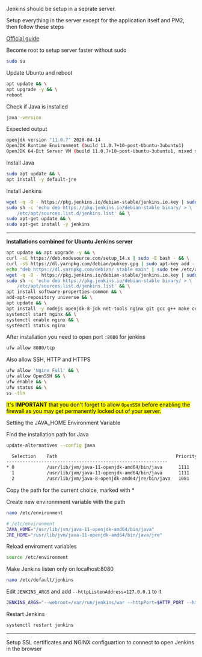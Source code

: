 Jenkins should be setup in a seprate server. 

Setup everything in the server except for the application itself and PM2, then follow these steps

[Official guide](https://www.jenkins.io/doc/book/installing/#long-term-support-release)

Become root to setup server faster without sudo
```sh
sudo su
```

Update Ubuntu and reboot

```sh
apt update && \
apt upgrade -y && \
reboot
```

Check if Java is installed 

```sh
java -version
```

Expected output
```sh
openjdk version "11.0.7" 2020-04-14
OpenJDK Runtime Environment (build 11.0.7+10-post-Ubuntu-3ubuntu1)
OpenJDK 64-Bit Server VM (build 11.0.7+10-post-Ubuntu-3ubuntu1, mixed mode, sharing)
```

Install Java
```sh
sudo apt update && \
apt install -y default-jre
```

Install Jenkins
```sh
wget -q -O - https://pkg.jenkins.io/debian-stable/jenkins.io.key | sudo apt-key add - && \
sudo sh -c 'echo deb https://pkg.jenkins.io/debian-stable binary/ > \
    /etc/apt/sources.list.d/jenkins.list' && \
sudo apt-get update && \
sudo apt-get install -y jenkins
```

---

**Installations combined for Ubuntu Jenkins server**
```sh
apt update && apt upgrade -y && \
curl -sL https://deb.nodesource.com/setup_14.x | sudo -E bash - && \
curl -sS https://dl.yarnpkg.com/debian/pubkey.gpg | sudo apt-key add - && \
echo "deb https://dl.yarnpkg.com/debian/ stable main" | sudo tee /etc/apt/sources.list.d/yarn.list && \
wget -q -O - https://pkg.jenkins.io/debian-stable/jenkins.io.key | sudo apt-key add - && \
sudo sh -c 'echo deb https://pkg.jenkins.io/debian-stable binary/ > \
    /etc/apt/sources.list.d/jenkins.list' && \
apt install software-properties-common && \
add-apt-repository universe && \
apt update && \
apt install -y nodejs openjdk-8-jdk net-tools nginx git gcc g++ make certbot wget yarn && \
systemctl start nginx && \
systemctl enable nginx && \
systemctl status nginx
```

After installation you need to open port `:8080` for jenkins

```sh
ufw allow 8080/tcp
```
Also allow SSH, HTTP and HTTPS
```sh
ufw allow 'Nginx Full' && \
ufw allow OpenSSH && \
ufw enable && \
ufw status && \
ss -tln
```

<mark>It's **IMPORTANT** that you don't forget to allow `OpenSSH` before enabling the firewall as you may get permanently locked out of your server.</mark>

Setting the JAVA_HOME Environment Variable

Find the installation path for Java
```sh
update-alternatives --config java
```

```sh
  Selection    Path                                            Priority   Status
------------------------------------------------------------
* 0            /usr/lib/jvm/java-11-openjdk-amd64/bin/java      1111      auto mode
  1            /usr/lib/jvm/java-11-openjdk-amd64/bin/java      1111      manual mode
  2            /usr/lib/jvm/java-8-openjdk-amd64/jre/bin/java   1081      manual mode

```
Copy the path for the current choice, marked with *

Create new environmnent variable with the path
```sh
nano /etc/environment
```
```sh
# /etc/environment
JAVA_HOME="/usr/lib/jvm/java-11-openjdk-amd64/bin/java"
JRE_HOME="/usr/lib/jvm/java-11-openjdk-amd64/bin/java/jre"
```
Reload enviroment variables
```sh
source /etc/environment
```

Make Jenkins listen only on localhost:8080
```sh
nano /etc/default/jenkins
```
Edit `JENKINS_ARGS` and add `--httpListenAddress=127.0.0.1` to it
```sh
JENKINS_ARGS="--webroot=/var/run/jenkins/war --httpPort=$HTTP_PORT --httpListenAddress=127.0.0.1"
```
Restart Jenkins
```sh
systemctl restart jenkins
```
---

Setup SSL certificates and NGINX configuartion to connect to open Jenkins in the browser

